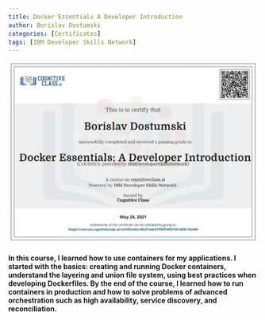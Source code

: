 ```yaml
---
title: Docker Essentials A Developer Introduction
author: Borislav Dostumski
categories: [Certificates]
tags: [IBM Developer Skills Network]
---
```


![IBM Developer Skills Network](../../assets/img/certificates/IBMDeveloperSkillsNetwork_Docker.jpg)

#### In this course, I learned how to use containers for my applications. I started with the basics: creating and running Docker containers, understand the layering and union file system, using best practices when developing Dockerfiles. By the end of the course, I learned how to run containers in production and how to solve problems of advanced orchestration such as high availability, service discovery, and reconciliation.